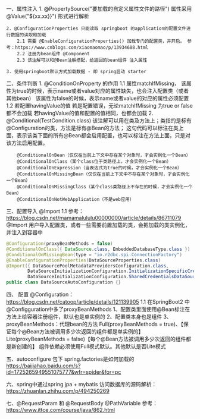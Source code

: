 一、属性注入
    1. @PropertySource("要加载的自定义属性文件的路径")
        属性采用@Value("${xx.xx}}") 形式进行解析
       
    2. @ConfigurationProperties 只能读取 springboot 的application的配置文件进行数据的读取和加载
        2.1 需要 @EnableConfigurationProperties() 加载专门的配置类，并开启。 参考：https://www.cnblogs.com/xiaomaomao/p/13934688.html
        2.2 注册为bean组件 @Component
        2.3 该注解可以和@Bean注解搭配，给返回的bean组件 注入属性
       
    3. 使用springboot默认方式加载数据 - 即 spring启动 starter

二、条件判断
    1. @ConditionOnProperty 的作用
        1.1 属性matchIfMissing，
            该属性为true的时候，表示name或者value对应的属性缺失，也会注入配置类（或者其他bean）
            该属性为false的时候，表示name或者value的对应的属性必须配置
        1.2 若配置havingValue的值
            若是配置错误，无论matchIfMissing 为true or false都不会加载
            若havingValue的值和配置的值相同，也都会加载
    2. @Conditional(TestCondition.class)
        该注解可以用在类及方法上；类指的是标有@Configuration的类，方法是标有@Bean的方法；
        这句代码可以标注在类上面，表示该类下面的所有@Bean都会启用配置，也可以标注在方法上面，只是对该方法启用配置。
        
        @ConditionalOnBean（仅仅在当前上下文中存在某个对象时，才会实例化一个Bean）
        @ConditionalOnClass（某个class位于类路径上，才会实例化一个Bean）
        @ConditionalOnExpression（当表达式为true的时候，才会实例化一个Bean）
        @ConditionalOnMissingBean（仅仅在当前上下文中不存在某个对象时，才会实例化一个Bean）
        @ConditionalOnMissingClass（某个class类路径上不存在的时候，才会实例化一个Bean）
        @ConditionalOnNotWebApplication（不是web应用）

三、配置导入
    @Import
    1.1 参考：https://blog.csdn.net/mamamalululu00000000/article/details/86711079
        @Import 用户导入配置类，或者一些需要前置加载的类，会把加载的类实例化，并注入到容器中
```java
@Configuration(proxyBeanMethods = false)
@ConditionalOnClass({ DataSource.class, EmbeddedDatabaseType.class })
@ConditionalOnMissingBean(type = "io.r2dbc.spi.ConnectionFactory")
@EnableConfigurationProperties(DataSourceProperties.class)
@Import({ DataSourcePoolMetadataProvidersConfiguration.class,
		DataSourceInitializationConfiguration.InitializationSpecificCredentialsDataSourceInitializationConfiguration.class,
		DataSourceInitializationConfiguration.SharedCredentialsDataSourceInitializationConfiguration.class })
public class DataSourceAutoConfiguration {}
```
    
四、 配置
    @Configuration： https://blog.csdn.net/catoop/article/details/121139905
    1.1 在SpringBoot2 中@Configguration中多了proxyBeanMethods
        1、配置类里面使用@Bean标注在方法上给容器注册组件，默认也是单实例的
        2、配置类本身也是组件
        3、proxyBeanMethods：代理bean的方法
        Full(proxyBeanMethods = true)、【保证每个@Bean方法被调用多少次返回的组件都是单实例的】
        Lite(proxyBeanMethods = false)【每个@Bean方法被调用多少次返回的组件都是新创建的】
        组件依赖必须使用Full模式默认。其他默认是否Lite模式

五、autoconfigure 包下 spring.factories是如何加载的
    https://baijiahao.baidu.com/s?id=1725265949551075777&wfr=spider&for=pc

六、spring中通过spring jpa + mybatis 访问数据库的源码解析： https://zhuanlan.zhihu.com/p/494250269

七、@RequestParam 和 @RequestBody @PathVariable
    参考： https://www.ittce.com/course/java/862.html

